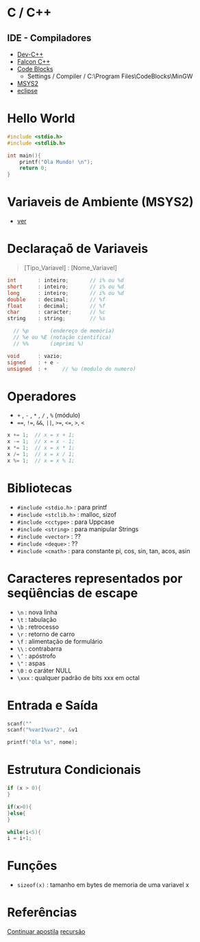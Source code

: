 # C / C++

## IDE - Compiladores
- [Dev-C++](https://sourceforge.net/projects/orwelldevcpp/)
- [Falcon C++](https://sourceforge.net/projects/falconcpp/)
- [Code Blocks](https://www.codeblocks.org/)
  - Settings / Compiler / C:\Program Files\CodeBlocks\MinGW 
- [MSYS2](https://www.msys2.org/)
- [eclipse](https://www.eclipse.org/downloads/)

# Hello World
~~~C
#include <stdio.h>
#include <stdlib.h>

int main(){
    printf("Ola Mundo! \n");
    return 0;
}
~~~


# Variaveis de Ambiente (MSYS2)
- [ver](https://www.youtube.com/watch?v=HF95fQaQUDU)

# Declaraçaõ de Variaveis
> [Tipo_Variavel] : [Nome_Variavel]
~~~C
int       : inteiro;       // i% ou %d
short     : inteiro;       // i% ou %d
long      : inteiro;       // i% ou %d
double    : decimal;       // %f
float     : decimal;       // %f
char      : caracter;      // %c
string    : string;        // %s

  // %p       (endereço de memória)
  // %e ou %E (notação cientifica)
  // %%       (imprimi %)

void      : vazio;
signed    : + e -
unsigned  : +     // %u (modulo do numero)
~~~

# Operadores
- `+` , `-` , `*` , `/` , `%` (módulo)
- `==`, `!=`, `&&`, `||`, `>=`, `<=`, `>`, `<`
~~~C
x += 1;  // x = x + 1;
x -= 1;  // x = x - 1;
x *= 1;  // x = x * 1;
x /= 1;  // x = x / 1;
x %= 1;  // x = x % 1;
~~~


# Bibliotecas
- `#include <stdio.h>`  : para printf
- `#include <stclib.h>` : malloc, sizof
- `#include <cctype>`   : para Uppcase
- `#include <string>`   : para manipular Strings
- `#include <vector>`   : ??
- `#include <deque>`    : ??
- `#include <cmath>`    : para constante pi, cos, sin, tan, acos, asin

# Caracteres representados por seqüências de escape
- `\n` : nova linha 
- `\t` : tabulação
- `\b` : retrocesso 
- `\r` : retorno de carro
- `\f` : alimentação de formulário 
- `\\` : contrabarra
- `\’` : apóstrofo 
- `\"` : aspas
- `\0` : o caráter NULL
- `\xxx` : qualquer padrão de bits xxx em octal

# Entrada e Saída
~~~C
scanf(""
scanf("%var1%var2", &v1 
~~~

~~~C
printf("Ola %s", nome);
~~~

# Estrutura Condicionais
~~~C
if (x > 0){
}

if(x>0){
}else{
}
~~~

~~~C
while(i<5){
i = i+1;
~~~

# Funções
- `sizeof(x)` : tamanho em bytes de memoria de uma variavel x

# Referências
[Continuar apostila](file:///C:/Users/Fabio/Downloads/Estrutura%20de%20dados%20-%20Unicamp%20Prof%20Ivan.pdf)
[recursão](https://www.youtube.com/watch?v=5SHGxN7_Snc)




